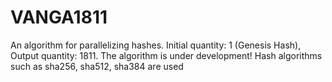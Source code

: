 # VANGA1811
An algorithm for parallelizing hashes. Initial quantity: 1 (Genesis Hash), Output quantity: 1811. The algorithm is under development!
Hash algorithms such as sha256, sha512, sha384 are used
